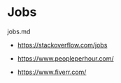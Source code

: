 # Jobs

jobs.md

*   https://stackoverflow.com/jobs

*   https://www.peopleperhour.com/

*   https://www.fiverr.com/

